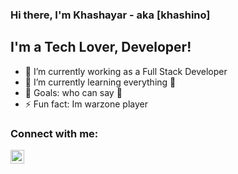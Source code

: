 ### Hi there, I'm Khashayar - aka [khashino]
<!--[website] 👋

[![Website](https://img.shields.io/website?label=luckylearn.org&style=for-the-badge&url=https%3A%2F%2Fluckylearn.org)](https://luckylearn.org)
[![Youtube Follow](https://img.shields.io/badge/Subscribe-YOUTUBE-red?style=for-the-badge&url=https%3A%2F%2Fyoutube.com%2Fchannel%2FUCovlBdRTrhjXN9BlEvrLd2Q)](https://youtube.com/channel/UCovlBdRTrhjXN9BlEvrLd2Q)
-->
## I'm a Tech Lover, Developer!

- 🔭 I’m currently working as a Full Stack Developer  
- 🌱 I’m currently learning everything 🤣
- 🥅 Goals: who can say 🤣
- ⚡ Fun fact: Im warzone player

### Connect with me:
[<img align="left" alt="luckylearn | LinkedIn" width="22px" src="https://cdn.jsdelivr.net/npm/simple-icons@v3/icons/linkedin.svg" />][linkedin]
<!--
[<img align="left" alt="luckylearn.org" width="22px" src="https://raw.githubusercontent.com/iconic/open-iconic/master/svg/globe.svg" />][website]
[<img align="left" alt="luckylearn | YouTube" width="22px" src="https://cdn.jsdelivr.net/npm/simple-icons@v3/icons/youtube.svg" />][youtube]
[<img align="left" alt="luckylearn | LinkedIn" width="22px" src="https://cdn.jsdelivr.net/npm/simple-icons@v3/icons/linkedin.svg" />][linkedin]

<br />
<!--
### Languages and Tools:

[<img align="left" alt="Visual Studio Code" width="26px" src="" />][instagram]

<br />
<br />

---
-->

<!-- YOUTUBE:START 
### 📺 Latest YouTube Videos


- [UPDATE: First | Bash](https://www.youtube.com/watch?)


➡️ [more videos...](https://youtube.com/channel/UCovlBdRTrhjXN9BlEvrLd2Q)

---
### 📕 ➡️ 
 YOUTUBE:END 

---

<details>
  <summary>:zap: Github Stats</summary>

  <img align="left" alt="khashino's Github Stats" src="https://github-readme-stats.codestackr.vercel.app/api?username=khashino&show_icons=true&hide_border=true" />

</details>
-->
<!--[website]: https://luckylearn.org
[youtube]: https://youtube.com/channel/UCovlBdRTrhjXN9BlEvrLd2Q
[instagram]: https://instagram.com/LuckyLearn-->
[linkedin]: https://linkedin.com/in/khashayar-norouzi-540293145/

<!--
**khashino/khashino** is a ✨ _special_ ✨ repository because its `README.md` (this file) appears on your GitHub profile.

Here are some ideas to get you started:

- 🔭 I’m currently working on ...
- 🌱 I’m currently learning ...
- 👯 I’m looking to collaborate on ...
- 🤔 I’m looking for help with ...
- 💬 Ask me about ...
- 📫 How to reach me: ...
- 😄 Pronouns: ...
- ⚡ Fun fact: ...
-->

